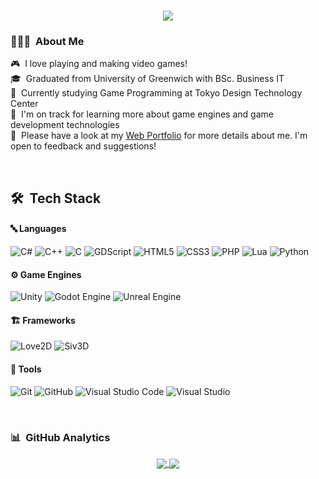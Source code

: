 <!--<h1 align="center"><b>Hi , I'm Zayar!</b><img src="https://media.giphy.com/media/hvRJCLFzcasrR4ia7z/giphy.gif" width="35"></h1>-->
<h1 align="center">
  <a href="https://github.com/DenverCoder1/readme-typing-svg"><img src="https://readme-typing-svg.herokuapp.com?font=Time+New+Roman&color=cyan&size=25&center=true&vCenter=true&width=600&height=100&lines=Hi,+I'm+Zayar!;こんにちは、ゼイヤーです！"></a>
</h1>

### 👨🏻‍💻 &nbsp;About Me
🎮 &nbsp;I love playing and making video games!\
🎓 &nbsp;Graduated from University of Greenwich with BSc. Business IT\
🏫 &nbsp;Currently studying Game Programming at Tokyo Design Technology Center\
🌱 &nbsp;I'm on track for learning more about game engines and game development technologies\
📄 &nbsp;Please have a look at my [Web Portfolio](https://zayaraung.stars.ne.jp/) for more details about me. I'm open to feedback and suggestions!

<br>

## 🛠 &nbsp;Tech Stack

#### 🔤 Languages

![C#](https://img.shields.io/badge/c%23-%23239120.svg?style=for-the-badge&logo=csharp&logoColor=white)
![C++](https://img.shields.io/badge/c++-%2300599C.svg?style=for-the-badge&logo=c%2B%2B&logoColor=white)
![C](https://img.shields.io/badge/c-%2300599C.svg?style=for-the-badge&logo=c&logoColor=white)
![GDScript](https://img.shields.io/badge/GDScript-%2374267B.svg?style=for-the-badge&logo=godotengine&logoColor=white)
![HTML5](https://img.shields.io/badge/html5-%23E34F26.svg?style=for-the-badge&logo=html5&logoColor=white)
![CSS3](https://img.shields.io/badge/css3-%231572B6.svg?style=for-the-badge&logo=css3&logoColor=white)
![PHP](https://img.shields.io/badge/PHP-%23777BB4.svg?style=for-the-badge&logo=php&logoColor=white)
![Lua](https://img.shields.io/badge/lua-%232C2D72.svg?style=for-the-badge&logo=lua&logoColor=white)
![Python](https://img.shields.io/badge/Python-%2314354C.svg?style=for-the-badge&logo=python&logoColor=white)

#### ⚙️ Game Engines
![Unity](https://img.shields.io/badge/unity-%23000000.svg?style=for-the-badge&logo=unity&logoColor=white)
![Godot Engine](https://img.shields.io/badge/GODOT-%23FFFFFF.svg?style=for-the-badge&logo=godot-engine)
![Unreal Engine](https://img.shields.io/badge/unrealengine-%23313131.svg?style=for-the-badge&logo=unrealengine&logoColor=white)

#### 🏗️ Frameworks
![Love2D](https://img.shields.io/badge/Love2D-FF4088?style=for-the-badge&logo=love2d&logoColor=white)
![Siv3D](https://img.shields.io/badge/Siv3D-0E83CD?style=for-the-badge&logo=siv3do&logoColor=white)

#### 🔧 Tools

![Git](https://img.shields.io/badge/git-%23F05033.svg?style=for-the-badge&logo=git&logoColor=white)
![GitHub](https://img.shields.io/badge/github-%23121011.svg?style=for-the-badge&logo=github&logoColor=white)
![Visual Studio Code](https://img.shields.io/badge/Visual%20Studio%20Code-0078d7.svg?style=for-the-badge&logo=visual-studio-code&logoColor=white)
![Visual Studio](https://img.shields.io/badge/Visual%20Studio-5C2D91.svg?style=for-the-badge&logo=visual-studio&logoColor=white)

<br>

### 📊 &nbsp;GitHub Analytics
<p align="center">
<a href="https://github.com/NathanAung">
  <img align="center" src="https://github-readme-stats.vercel.app/api?username=NathanAung&rank_icon=github&theme=dark&card_width=400px&custom_title=Stats&show_icons=true" />
  <img align="center" src="https://github-readme-stats.vercel.app/api/top-langs/?username=NathanAung&rank_icon=github&theme=dark&card_width=400px&custom_title=Languages&layout=compact&hide=shaderlab,hlsl" />
</a>
</p>

<!-- <a href="https://github.com/NathanAung">
  <img align="center" src="https://github-readme-stats.vercel.app/api?username=NathanAung&rank_icon=github&theme=dark&card_width=400px&custom_title=Stats&show_icons=true" />
</a>

<a href="https://github.com/NathanAung">
  <img align="center" src="https://github-readme-stats.vercel.app/api/top-langs/?username=NathanAung&rank_icon=github&theme=dark&card_width=400px&custom_title=Languages&layout=compact&hide=shaderlab,hlsl" />
</a> -->
 

<!--
**NathanAung/NathanAung** is a ✨ _special_ ✨ repository because its `README.md` (this file) appears on your GitHub profile.

Here are some ideas to get you started:

- 🔭 I’m currently working on ...
- 🌱 I’m currently learning ...
- 👯 I’m looking to collaborate on ...
- 🤔 I’m looking for help with ...
- 💬 Ask me about ...
- 📫 How to reach me: ...
- 😄 Pronouns: ...
- ⚡ Fun fact: ...
-->
